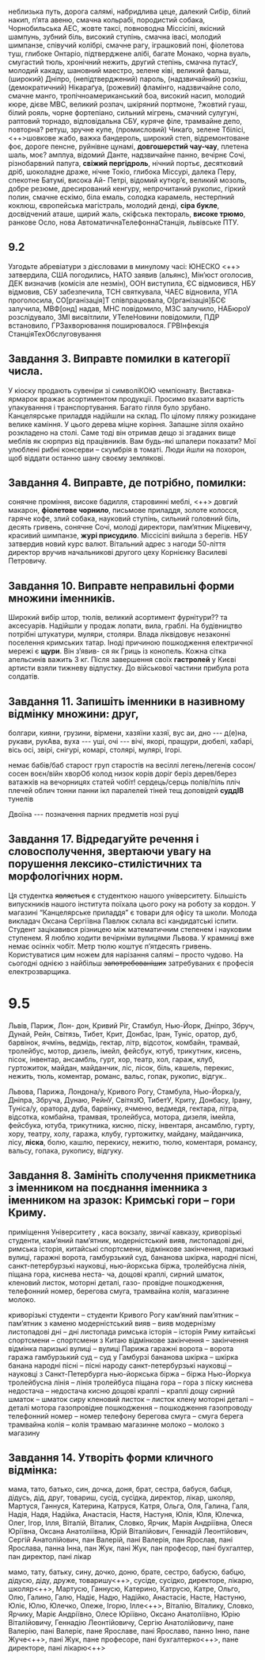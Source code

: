 неблизька путь, дорога салямі, набридлива цеце, далекий Сибір, білий накип, п’ята авеню,
смачна кольрабі, породистий собака, Чорнобильська АЕС, жовте
таксі, повноводна Міссісіпі, якісний шампунь, зубний біль, високий
ступінь, смачна івасі, молодий шимпанзе, співучий колібрі, смачне
рагу, іграшковий поні, фіолетова туш, глибоке Онтаріо, підтверджене алібі, багате Монако, чорна вуаль, смугастий тюль,
хронічний нежить, другий степінь, смачна путасУ, молодий какаду,
шановний маестро, зелене ківі, великий фальш, (широкий) Дніпро,
(непідтверджений) пароль, (надзвичайний) розкіш, (демократичний) Нікараґуа,
(рожевий) фламінго, надзвичайне соло, смачне манго, тропічноамериканський боа, високий насип, молодий кюре, дієве МВС, великий розпач,
шкіряний портмоне, ?жовтий гуаш, білий рояль, чорне фортепіано,
сильний мігрень, смачний сулугуні, раптовий торнадо, відповідальна
СБУ, куряче філе, трамвайне депо, повторна? ретуш, зручне купе,
(промисловий) Чикаґо, зелене Тбілісі, <++>шовкове жабо, важка бандероль,
широкий степ, відремонтоване фоє, дороге пенсне, руйнівне цунамі,
**довгошерстий чау-чау**, плетена шаль, моє? амплуа, відомий Данте,
надзвичайне панно, вечірнє Сочі, різнобарвний папуга, **свіжий
пергідроль**, нічний портьє, десятковий дріб, шоколадне драже, нічне
Токіо, глибока Міссурі, далека Перу, спекотне Батумі, висока Ай-
Петрі, відомий кутюр’є, великий мозоль, добре резюме, дресирований
кенгуру, непрочитаний рукопис, гіркий полин, смачне ескімо, біла
емаль, солодка карамель, нестерпний коклюш, європейська магістраль,
молодий денді, **сіра букле**, досвідчений аташе, щирий жаль, скіфська
пектораль, **високе трюмо**, ранкове Осло, нова АвтоматичнаТелефоннаСтанція, львівське ПТУ.

## 9.2

Узгодьте абревіатури з дієсловами в минулому часі: ЮНЕСКО <++>
затвердила, США погодились, НАТО заявив (альянс), Mін’юст оголосив,
ДЕК визначив (комісія але незмін), ООН виступила, ЄС відмовився, НБУ відмовив, СБУ
забезпечила, ТСН святкувала, ЧАЕС відновила, УПА проголосила, СО[рганізація]Т
співпрацювала, О[рганізація]БСЄ залучила, МВФ[онд] надав, МНС повідомило, МЗС
залучило, НАБюроУ розслідувало, ЗМІ висвітлили, УТелеНовини повідомили, ПДР
встановило, ГРЗахворювання поширювалося. ГРВІнфекція
СтанціяТехОбслуговування

## Завдання 3. Виправте помилки в категорії числа.

У кіоску продають сувеніри зі символіКОЮ чемпіонату. Виставка-
ярмарок вражає асортиментом продукції. Просимо вказати вартість
упакуванння і транспортування. Багато гілля було зрубано. Канцелярське приладдя
надійшли на склад. По цілому пляжу розкидане велике каміння. У цього дерева
міцне коріння. Запашне зілля охайно розкладено на столі. Саме тоді він
отримав дещо зі згаданих вище меблів як сюрприз від працівників. Вам будь-які
шпалери показати? Мої улюблені рибні консерви – скумбрія в томаті. Люди
йшли на похорон, щоб віддати останню шану своєму землякові.

## Завдання 4. Виправте, де потрібно, помилки:

сонячне проміння, високе
бадилля, старовинні меблі, <++> довгий макарон, **фіолетове чорнило**, письмове
приладдя, золоте колосся, гаряче кофе, злий собака, науковий ступінь, сильний
головний біль, десять гривень, сонячне Сочі, молоді директори, пам’ятник
Міцкевичу, красивий шимпанзе, **журі присудило**. Міссісіпі вийшла з берегів. НБУ
затвердив новий курс валют. Вітальний адрес з нагоди 50-ліття директор
вручив начальникові другого цеху Корнієнку Василеві Петровичу.


## Завдання 10. Виправте неправильні форми множини іменників.

Широкий вибір штор, тюлів, великий асортимент фурнітури?? та
аксесуарів. Надійшли у продаж лопати, вила, граблі. На будівництво потрібні
штукатури, муляри, столяри. Влада ліквідовує незаконні поселення кримських
татар. Іноді причиною пошкодження електричної мережі є **щури**. Він з’явив-
ся як Гриць із конопель. Кожна сітка апельсинів важить 3 кг. Після завершення
своїх **гастролей** у Києві артисти взяли тижневу відпустку. До військової
частини прибула рота солдатів.

## Завдання 11. Запишіть іменники в називному відмінку множини: друг,
болгари, кияни, грузини, вірмени, хазяїни хазяї, вус аи, дно --- д(е)на, рукави, рукАва, вуха --- уші, очі --- вічі, якорі,
пращури, дюбелі, хабарі, вісь осі, звірі, снігурі, комарі, столярі, мулярі, Ігорі.

немає бабів/баб
старост груп старостів на весіллі
легень/легенів
сосон/сосен
воєн/війн
хворОб
колод
низок
корів
доріг
беріз дерев/берез ватажків на вечорницях
статей
чобіт!
сердець/серць
полів/піль
пліч плечей
облич
тонни
панни
ікл
паралелей
тіней
тещ
доповідей
**суддІВ**
тунелів

Двоїна --- позначення парних предметів
нозі руці

## Завдання 17. Відредагуйте речення і словосполучення, звертаючи увагу на порушення лексико-стилістичних та морфологічних норм.

Ця студентка ~~являється~~ є студенткою нашого університету. Більшість
випускників нашого інститута поїхала цього року на роботу за
кордон. У магазині “Канцелярське приладдя” є товари для офісу та школи.
Молода викладач Оксана Сергіївна Павлюк склала всі кандидатські іспити.
Студент зацікавився різницею між математичним степенем і науковим
ступенем. Я люблю ходити вечірніми вулицями Львова. У крамниці вже немає
осінніх чобіт. Метр тюлю коштує п’ятдесять гривень. Користуватися цим
ножем для нарізання салямі – просто чудово. На сьогодні однією з найбільш
~~запотребованіших~~ затребуваних є професія електрозварщика.

# 9.5

Львів, Париж, Лон-
дон, Кривий Ріг, Стамбул, Нью-Йорк, Дніпро, Збруч, Дунай, Рейн, Світязь, Тибет,
Крит, Донбас, Іран, Туніс, оратор, дуб, барвінок, ячмінь, ведмідь, гектар, літр,
відсоток, комбайн, трамвай, тролейбус, мотор, дизель, імейл, фейсбук, ютуб,
трикутник, кисень, пісок, інвентар, ансамбль, гурт, хор, театр, хол, гараж, клуб,
гуртожиток, майдан, майданчик, ліс, лісок, біль, кашель, перекис, нежить, тюль,
коментар, романс, вальс, гопак, рукопис, відгук..

Львова, Парижа, Лондона/у, Кривого Рогу, Стамбула, Нью-Йорка/у, Дніпра, Збруча, Дунаю, РейнУ, СвітязЮ, ТибетУ, Криту, Донбасу, Ірану, Туніса/у, оратора, дуба, барвінку, ячменю, ведмедя, гектара, літра, відсотка, комбайна, трамвая, тролейбуса, мотора, дизеля, імейла, фейсбука, ютуба, трикутника, кисню, піску, інвентаря, ансамблю, гурту, хору, театру, холу, гаража, клубу, гуртожитку, майдану, майданчика, лісу, **ліска**, болю, кашлю, перекису, нежитю, тюлю, коментаря, романсу, вальсу, гопака, рукопису, відгуку.

## Завдання 8. Замініть сполучення прикметника з іменником на поєднання іменника з іменником на зразок: Кримські гори – гори Криму.

приміщення Університету , каса вокзалу, звичаї кавказу, криворізькі
студенти, кам’яний пам’ятник, модерністський вияв, листопадові дні, римська
історія, китайські спортсмени, відмінкове закінчення, паризькі вулиці, гаражні
ворота, гамбурзький суд, бананова шкірка, народні пісні, санкт-петербурзькі
науковці, нью-йоркська біржа, тролейбусна лінія, піщана гора, киснева неста-
ча, дощові краплі, сирний шматок, кленовий листок, моторні деталі, газо-
провідне пошкодження, телефонний номер, берегова смуга, трамвайна колія,
магазинне молоко.

криворізькі студенти – студенти Кривого Рогу
кам’яний пам’ятник – пам’ятник з каменю
модерністський вияв – вияв модернізму
листопадові дні – дні листопада
римська історія – історія Риму
китайські спортсмени – спортсмени з Китаю
відмінкове закінчення – закінчення відмінка
паризькі вулиці – вулиці Парижа
гаражні ворота – ворота гаража
гамбурзький суд – суд у Гамбурзі
бананова шкірка – шкірка банана
народні пісні – пісні народу
санкт-петербурзькі науковці – науковці з Санкт-Петербурга
нью-йоркська біржа – біржа Нью-Йоркуа
тролейбусна лінія – лінія тролейбуса
піщана гора – гора з піску
киснева недостача – недостача кисню
дощові краплі – краплі дощу
сирний шматок – шматок сиру
кленовий листок – листок клену
моторні деталі – деталі мотора
газопровідне пошкодження – пошкодження газопроводу
телефонний номер – номер телефону
берегова смуга – смуга берега
трамвайна колія – колія трамваю
магазинне молоко – молоко з магазину

## Завдання 14. Утворіть форми кличного відмінка:

мама, тато, батько, син,
дочка, доня, брат, сестра, бабуся, бабця, дідусь, дід, друг, товариш, сусід, сусідка,
директор, лікар, школяр, Мартуся, Ганнуся, Катерина, Катруся, Катря, Ольга, Оля,
Галина, Галя, Надія, Надя, Надійка, Анастасія, Настя, Настуня, Юлія, Юля,
Юлечка, Олег, Ігор, Ілля, Віталій, Віталик, Словко, Ярчик, Марія Андріївна, Олеся
Юріївна, Оксана Анатоліївна, Юрій Віталійович, Геннадій Леонтійович, Сергій
Анатолійович, пан Валерій, пані Валерія, пан Ярослав, пані Ярослава, панна Інна,
пан Жук, пані Жук, пан професор, пані бухгалтер, пан директор, пані лікар

мамо, тату, батьку, сину,
дочко, доню, брате, сестро, бабусю, бабцю, дідусю, діду, друже, товаришу<++>, сусіде, сусідко,
директоре, лікарю, школяр<++>, Мартусю, Ганнусю, Катерино, Катрусю, Катре, Ольго, Олю,
Галино, Галю, Надіє, Надю, Надійко, Анастасіє, Насте, Настуню, Юліє, Юлю,
Юлечко, Олеже, Ігорю, Ілле<++>, Віталію, Віталику, Словко, Ярчику, Маріє Андріївно, Олесе
Юріївно, Оксано Анатоліївно, Юрію Віталійовичу, Геннадію Леонтійовичу, Сергію
Анатолійовичу, пане Валерію, пані Валеріє, пане Ярославе, пані Ярославо, панно Інно,
пане Жуче<++>, пані Жук, пане професоре, пані бухгалтерко<++>, пане директоре, пані лікарю<++>
